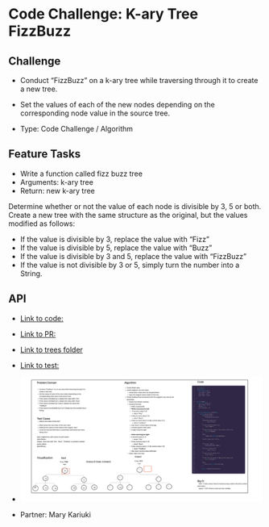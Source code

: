 # Code Challenge: K-ary Tree FizzBuzz

## Challenge

- Conduct “FizzBuzz” on a k-ary tree while traversing through it to create a new tree.

- Set the values of each of the new nodes depending on the corresponding node value in the source tree.

- Type: Code Challenge / Algorithm

## Feature Tasks

- Write a function called fizz buzz tree
- Arguments: k-ary tree
- Return: new k-ary tree

Determine whether or not the value of each node is divisible by 3, 5 or both. Create a new tree with the same structure as the original, but the values modified as follows:

- If the value is divisible by 3, replace the value with “Fizz”
- If the value is divisible by 5, replace the value with “Buzz”
- If the value is divisible by 3 and 5, replace the value with “FizzBuzz”
- If the value is not divisible by 3 or 5, simply turn the number into a String.

## API

- [Link to code:](tree.js)

- [Link to PR:]()

- [Link to trees folder](https://github.com/Keelen-Fisher/data-structures-and-algorithms/tree/main/javascript/trees)

- [Link to test:]()

- ![UML](../../Images/k-ary%20FizzBuzz.jpg)

- Partner: Mary Kariuki
